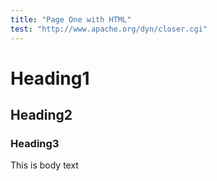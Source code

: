 ```yaml
---
title: "Page One with HTML"
test: "http://www.apache.org/dyn/closer.cgi"
---
```

# Heading1

## Heading2

### Heading3

This is body text
